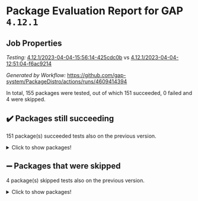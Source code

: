 # Package Evaluation Report for GAP `4.12.1`

## Job Properties

*Testing:* [4.12.1/2023-04-04-15:56:14-425cdc0b](https://github.com/gap-system/PackageDistro/blob/data/reports/4.12.1/2023-04-04-15:56:14-425cdc0b) vs [4.12.1/2023-04-04-12:51:04-f6ac9214](https://github.com/gap-system/PackageDistro/blob/data/reports/4.12.1/2023-04-04-12:51:04-f6ac9214)

*Generated by Workflow:* https://github.com/gap-system/PackageDistro/actions/runs/4609414394

In total, 155 packages were tested, out of which 151 succeeded, 0 failed and 4 were skipped.

## :heavy_check_mark: Packages still succeeding

151 package(s) succeeded tests also on the previous version.
<details><summary>Click to show packages!</summary>

- 4ti2interface 2023.02-04 [(success)](https://github.com/gap-system/PackageDistro/actions/runs/4609414394/jobs/8146883960)
- ace 5.6.2 [(success)](https://github.com/gap-system/PackageDistro/actions/runs/4609414394/jobs/8146884292)
- aclib 1.3.2 [(success)](https://github.com/gap-system/PackageDistro/actions/runs/4609414394/jobs/8146884460)
- agt 0.3.1 [(success)](https://github.com/gap-system/PackageDistro/actions/runs/4609414394/jobs/8146884590)
- alnuth 3.2.1 [(success)](https://github.com/gap-system/PackageDistro/actions/runs/4609414394/jobs/8146884753)
- anupq 3.3.0 [(success)](https://github.com/gap-system/PackageDistro/actions/runs/4609414394/jobs/8146884893)
- atlasrep 2.1.6 [(success)](https://github.com/gap-system/PackageDistro/actions/runs/4609414394/jobs/8146885098)
- autodoc 2022.10.20 [(success)](https://github.com/gap-system/PackageDistro/actions/runs/4609414394/jobs/8146885291)
- automata 1.15 [(success)](https://github.com/gap-system/PackageDistro/actions/runs/4609414394/jobs/8146885641)
- automgrp 1.3.2 [(success)](https://github.com/gap-system/PackageDistro/actions/runs/4609414394/jobs/8146885864)
- autpgrp 1.11 [(success)](https://github.com/gap-system/PackageDistro/actions/runs/4609414394/jobs/8146886065)
- cap 2023.04-01 [(success)](https://github.com/gap-system/PackageDistro/actions/runs/4609414394/jobs/8146886289)
- caratinterface 2.3.5 [(success)](https://github.com/gap-system/PackageDistro/actions/runs/4609414394/jobs/8146886512)
- cddinterface 2022.11.01 [(success)](https://github.com/gap-system/PackageDistro/actions/runs/4609414394/jobs/8146886740)
- circle 1.6.6 [(success)](https://github.com/gap-system/PackageDistro/actions/runs/4609414394/jobs/8146886931)
- classicpres 1.22 [(success)](https://github.com/gap-system/PackageDistro/actions/runs/4609414394/jobs/8146887160)
- cohomolo 1.6.11 [(success)](https://github.com/gap-system/PackageDistro/actions/runs/4609414394/jobs/8146887385)
- congruence 1.2.5 [(success)](https://github.com/gap-system/PackageDistro/actions/runs/4609414394/jobs/8146887613)
- corelg 1.56 [(success)](https://github.com/gap-system/PackageDistro/actions/runs/4609414394/jobs/8146887869)
- crime 1.6 [(success)](https://github.com/gap-system/PackageDistro/actions/runs/4609414394/jobs/8146888032)
- crisp 1.4.6 [(success)](https://github.com/gap-system/PackageDistro/actions/runs/4609414394/jobs/8146888230)
- crypting 0.10.4 [(success)](https://github.com/gap-system/PackageDistro/actions/runs/4609414394/jobs/8146888510)
- cryst 4.1.26 [(success)](https://github.com/gap-system/PackageDistro/actions/runs/4609414394/jobs/8146888802)
- crystcat 1.1.10 [(success)](https://github.com/gap-system/PackageDistro/actions/runs/4609414394/jobs/8146889033)
- ctbllib 1.3.5 [(success)](https://github.com/gap-system/PackageDistro/actions/runs/4609414394/jobs/8146889288)
- cubefree 1.19 [(success)](https://github.com/gap-system/PackageDistro/actions/runs/4609414394/jobs/8146889538)
- curlinterface 2.3.1 [(success)](https://github.com/gap-system/PackageDistro/actions/runs/4609414394/jobs/8146889718)
- cvec 2.8.1 [(success)](https://github.com/gap-system/PackageDistro/actions/runs/4609414394/jobs/8146889914)
- datastructures 0.3.0 [(success)](https://github.com/gap-system/PackageDistro/actions/runs/4609414394/jobs/8146890094)
- deepthought 1.0.6 [(success)](https://github.com/gap-system/PackageDistro/actions/runs/4609414394/jobs/8146890295)
- design 1.8 [(success)](https://github.com/gap-system/PackageDistro/actions/runs/4609414394/jobs/8146890447)
- difsets 2.3.1 [(success)](https://github.com/gap-system/PackageDistro/actions/runs/4609414394/jobs/8146890663)
- digraphs 1.6.1 [(success)](https://github.com/gap-system/PackageDistro/actions/runs/4609414394/jobs/8146890847)
- edim 1.3.7 [(success)](https://github.com/gap-system/PackageDistro/actions/runs/4609414394/jobs/8146891086)
- example 4.3.4 [(success)](https://github.com/gap-system/PackageDistro/actions/runs/4609414394/jobs/8146891290)
- examplesforhomalg 2023.02-04 [(success)](https://github.com/gap-system/PackageDistro/actions/runs/4609414394/jobs/8146891491)
- factint 1.6.3 [(success)](https://github.com/gap-system/PackageDistro/actions/runs/4609414394/jobs/8146891661)
- ferret 1.0.9 [(success)](https://github.com/gap-system/PackageDistro/actions/runs/4609414394/jobs/8146891864)
- fga 1.5.0 [(success)](https://github.com/gap-system/PackageDistro/actions/runs/4609414394/jobs/8146892086)
- fining 1.5.5 [(success)](https://github.com/gap-system/PackageDistro/actions/runs/4609414394/jobs/8146892285)
- float 1.0.3 [(success)](https://github.com/gap-system/PackageDistro/actions/runs/4609414394/jobs/8146892470)
- format 1.4.3 [(success)](https://github.com/gap-system/PackageDistro/actions/runs/4609414394/jobs/8146892713)
- forms 1.2.9 [(success)](https://github.com/gap-system/PackageDistro/actions/runs/4609414394/jobs/8146892900)
- fplsa 1.2.6 [(success)](https://github.com/gap-system/PackageDistro/actions/runs/4609414394/jobs/8146893087)
- fr 2.4.12 [(success)](https://github.com/gap-system/PackageDistro/actions/runs/4609414394/jobs/8146893288)
- francy 1.2.5 [(success)](https://github.com/gap-system/PackageDistro/actions/runs/4609414394/jobs/8146893530)
- fwtree 1.3 [(success)](https://github.com/gap-system/PackageDistro/actions/runs/4609414394/jobs/8146893737)
- gapdoc 1.6.6 [(success)](https://github.com/gap-system/PackageDistro/actions/runs/4609414394/jobs/8146893989)
- gauss 2023.02-04 [(success)](https://github.com/gap-system/PackageDistro/actions/runs/4609414394/jobs/8146894205)
- gaussforhomalg 2023.02-04 [(success)](https://github.com/gap-system/PackageDistro/actions/runs/4609414394/jobs/8146894431)
- gbnp 1.0.5 [(success)](https://github.com/gap-system/PackageDistro/actions/runs/4609414394/jobs/8146894672)
- generalizedmorphismsforcap 2023.03-01 [(success)](https://github.com/gap-system/PackageDistro/actions/runs/4609414394/jobs/8146894884)
- genss 1.6.8 [(success)](https://github.com/gap-system/PackageDistro/actions/runs/4609414394/jobs/8146895118)
- gradedmodules 2023.02-04 [(success)](https://github.com/gap-system/PackageDistro/actions/runs/4609414394/jobs/8146895349)
- gradedringforhomalg 2023.02-04 [(success)](https://github.com/gap-system/PackageDistro/actions/runs/4609414394/jobs/8146895598)
- grape 4.9.0 [(success)](https://github.com/gap-system/PackageDistro/actions/runs/4609414394/jobs/8146895868)
- groupoids 1.73 [(success)](https://github.com/gap-system/PackageDistro/actions/runs/4609414394/jobs/8146896072)
- grpconst 2.6.4 [(success)](https://github.com/gap-system/PackageDistro/actions/runs/4609414394/jobs/8146896292)
- guarana 0.96.3 [(success)](https://github.com/gap-system/PackageDistro/actions/runs/4609414394/jobs/8146896540)
- guava 3.18 [(success)](https://github.com/gap-system/PackageDistro/actions/runs/4609414394/jobs/8146896826)
- hap 1.54 [(success)](https://github.com/gap-system/PackageDistro/actions/runs/4609414394/jobs/8146897033)
- hapcryst 0.1.15 [(success)](https://github.com/gap-system/PackageDistro/actions/runs/4609414394/jobs/8146897271)
- hecke 1.5.3 [(success)](https://github.com/gap-system/PackageDistro/actions/runs/4609414394/jobs/8146897500)
- help 3.5 [(success)](https://github.com/gap-system/PackageDistro/actions/runs/4609414394/jobs/8146897718)
- homalg 2023.02-05 [(success)](https://github.com/gap-system/PackageDistro/actions/runs/4609414394/jobs/8146897918)
- homalgtocas 2023.02-04 [(success)](https://github.com/gap-system/PackageDistro/actions/runs/4609414394/jobs/8146898162)
- idrel 2.45 [(success)](https://github.com/gap-system/PackageDistro/actions/runs/4609414394/jobs/8146898410)
- images 1.3.1 [(success)](https://github.com/gap-system/PackageDistro/actions/runs/4609414394/jobs/8146898737)
- intpic 0.3.0 [(success)](https://github.com/gap-system/PackageDistro/actions/runs/4609414394/jobs/8146898973)
- io 4.8.1 [(success)](https://github.com/gap-system/PackageDistro/actions/runs/4609414394/jobs/8146899206)
- io_forhomalg 2023.02-04 [(success)](https://github.com/gap-system/PackageDistro/actions/runs/4609414394/jobs/8146899430)
- irredsol 1.4.4 [(success)](https://github.com/gap-system/PackageDistro/actions/runs/4609414394/jobs/8146899628)
- json 2.1.1 [(success)](https://github.com/gap-system/PackageDistro/actions/runs/4609414394/jobs/8146899857)
- jupyterkernel 1.5.0 [(success)](https://github.com/gap-system/PackageDistro/actions/runs/4609414394/jobs/8146900057)
- jupyterviz 1.5.6 [(success)](https://github.com/gap-system/PackageDistro/actions/runs/4609414394/jobs/8146900256)
- kan 1.35 [(success)](https://github.com/gap-system/PackageDistro/actions/runs/4609414394/jobs/8146900443)
- kbmag 1.5.11 [(success)](https://github.com/gap-system/PackageDistro/actions/runs/4609414394/jobs/8146900639)
- laguna 3.9.6 [(success)](https://github.com/gap-system/PackageDistro/actions/runs/4609414394/jobs/8146900814)
- liealgdb 2.2.1 [(success)](https://github.com/gap-system/PackageDistro/actions/runs/4609414394/jobs/8146901003)
- liepring 2.8 [(success)](https://github.com/gap-system/PackageDistro/actions/runs/4609414394/jobs/8146901186)
- liering 2.4.2 [(success)](https://github.com/gap-system/PackageDistro/actions/runs/4609414394/jobs/8146901378)
- linearalgebraforcap 2023.03-06 [(success)](https://github.com/gap-system/PackageDistro/actions/runs/4609414394/jobs/8146901580)
- localizeringforhomalg 2023.02-04 [(success)](https://github.com/gap-system/PackageDistro/actions/runs/4609414394/jobs/8146901734)
- loops 3.4.3 [(success)](https://github.com/gap-system/PackageDistro/actions/runs/4609414394/jobs/8146901923)
- lpres 1.0.3 [(success)](https://github.com/gap-system/PackageDistro/actions/runs/4609414394/jobs/8146902088)
- majoranaalgebras 1.5.1 [(success)](https://github.com/gap-system/PackageDistro/actions/runs/4609414394/jobs/8146902312)
- mapclass 1.4.6 [(success)](https://github.com/gap-system/PackageDistro/actions/runs/4609414394/jobs/8146902493)
- matgrp 0.70 [(success)](https://github.com/gap-system/PackageDistro/actions/runs/4609414394/jobs/8146902655)
- matricesforhomalg 2023.02-04 [(success)](https://github.com/gap-system/PackageDistro/actions/runs/4609414394/jobs/8146902822)
- modisom 2.5.4 [(success)](https://github.com/gap-system/PackageDistro/actions/runs/4609414394/jobs/8146902996)
- modulepresentationsforcap 2023.03-01 [(success)](https://github.com/gap-system/PackageDistro/actions/runs/4609414394/jobs/8146903139)
- modules 2023.02-04 [(success)](https://github.com/gap-system/PackageDistro/actions/runs/4609414394/jobs/8146903305)
- monoidalcategories 2023.03-04 [(success)](https://github.com/gap-system/PackageDistro/actions/runs/4609414394/jobs/8146903523)
- nconvex 2022.09-01 [(success)](https://github.com/gap-system/PackageDistro/actions/runs/4609414394/jobs/8146903717)
- nilmat 1.4.2 [(success)](https://github.com/gap-system/PackageDistro/actions/runs/4609414394/jobs/8146903915)
- nock 1.5 [(success)](https://github.com/gap-system/PackageDistro/actions/runs/4609414394/jobs/8146904143)
- normalizinterface 1.3.5 [(success)](https://github.com/gap-system/PackageDistro/actions/runs/4609414394/jobs/8146904332)
- nq 2.5.10 [(success)](https://github.com/gap-system/PackageDistro/actions/runs/4609414394/jobs/8146904538)
- numericalsgps 1.3.1 [(success)](https://github.com/gap-system/PackageDistro/actions/runs/4609414394/jobs/8146904743)
- openmath 11.5.3 [(success)](https://github.com/gap-system/PackageDistro/actions/runs/4609414394/jobs/8146904957)
- orb 4.9.0 [(success)](https://github.com/gap-system/PackageDistro/actions/runs/4609414394/jobs/8146905166)
- packagemanager 1.4.1 [(success)](https://github.com/gap-system/PackageDistro/actions/runs/4609414394/jobs/8146905386)
- patternclass 2.4.3 [(success)](https://github.com/gap-system/PackageDistro/actions/runs/4609414394/jobs/8146905610)
- permut 2.0.4 [(success)](https://github.com/gap-system/PackageDistro/actions/runs/4609414394/jobs/8146905846)
- polenta 1.3.10 [(success)](https://github.com/gap-system/PackageDistro/actions/runs/4609414394/jobs/8146906043)
- polymaking 0.8.6 [(success)](https://github.com/gap-system/PackageDistro/actions/runs/4609414394/jobs/8146906204)
- primgrp 3.4.4 [(success)](https://github.com/gap-system/PackageDistro/actions/runs/4609414394/jobs/8146906422)
- profiling 2.5.2 [(success)](https://github.com/gap-system/PackageDistro/actions/runs/4609414394/jobs/8146906663)
- qpa 1.34 [(success)](https://github.com/gap-system/PackageDistro/actions/runs/4609414394/jobs/8146906861)
- quagroup 1.8.3 [(success)](https://github.com/gap-system/PackageDistro/actions/runs/4609414394/jobs/8146907081)
- radiroot 2.9 [(success)](https://github.com/gap-system/PackageDistro/actions/runs/4609414394/jobs/8146907242)
- rcwa 4.7.1 [(success)](https://github.com/gap-system/PackageDistro/actions/runs/4609414394/jobs/8146907379)
- rds 1.8 [(success)](https://github.com/gap-system/PackageDistro/actions/runs/4609414394/jobs/8146907602)
- recog 1.4.2 [(success)](https://github.com/gap-system/PackageDistro/actions/runs/4609414394/jobs/8146907794)
- repndecomp 1.3.0 [(success)](https://github.com/gap-system/PackageDistro/actions/runs/4609414394/jobs/8146908101)
- repsn 3.1.1 [(success)](https://github.com/gap-system/PackageDistro/actions/runs/4609414394/jobs/8146908341)
- resclasses 4.7.3 [(success)](https://github.com/gap-system/PackageDistro/actions/runs/4609414394/jobs/8146908558)
- ringsforhomalg 2023.02-05 [(success)](https://github.com/gap-system/PackageDistro/actions/runs/4609414394/jobs/8146908841)
- sco 2023.02-04 [(success)](https://github.com/gap-system/PackageDistro/actions/runs/4609414394/jobs/8146909106)
- scscp 2.4.1 [(success)](https://github.com/gap-system/PackageDistro/actions/runs/4609414394/jobs/8146909358)
- semigroups 5.2.1 [(success)](https://github.com/gap-system/PackageDistro/actions/runs/4609414394/jobs/8146909570)
- sglppow 2.3 [(success)](https://github.com/gap-system/PackageDistro/actions/runs/4609414394/jobs/8146909919)
- sgpviz 0.999.5 [(success)](https://github.com/gap-system/PackageDistro/actions/runs/4609414394/jobs/8146910200)
- simpcomp 2.1.14 [(success)](https://github.com/gap-system/PackageDistro/actions/runs/4609414394/jobs/8146910400)
- singular 2023.02.09 [(success)](https://github.com/gap-system/PackageDistro/actions/runs/4609414394/jobs/8146910585)
- sl2reps 1.1 [(success)](https://github.com/gap-system/PackageDistro/actions/runs/4609414394/jobs/8146910805)
- sla 1.5.3 [(success)](https://github.com/gap-system/PackageDistro/actions/runs/4609414394/jobs/8146910995)
- smallgrp 1.5.2 [(success)](https://github.com/gap-system/PackageDistro/actions/runs/4609414394/jobs/8146911172)
- smallsemi 0.6.13 [(success)](https://github.com/gap-system/PackageDistro/actions/runs/4609414394/jobs/8146911380)
- sonata 2.9.6 [(success)](https://github.com/gap-system/PackageDistro/actions/runs/4609414394/jobs/8146911612)
- sophus 1.27 [(success)](https://github.com/gap-system/PackageDistro/actions/runs/4609414394/jobs/8146911820)
- spinsym 1.5.2 [(success)](https://github.com/gap-system/PackageDistro/actions/runs/4609414394/jobs/8146912053)
- standardff 0.9.4 [(success)](https://github.com/gap-system/PackageDistro/actions/runs/4609414394/jobs/8146912235)
- symbcompcc 1.3.2 [(success)](https://github.com/gap-system/PackageDistro/actions/runs/4609414394/jobs/8146912434)
- thelma 1.3 [(success)](https://github.com/gap-system/PackageDistro/actions/runs/4609414394/jobs/8146912626)
- tomlib 1.2.9 [(success)](https://github.com/gap-system/PackageDistro/actions/runs/4609414394/jobs/8146912802)
- toolsforhomalg 2023.03-01 [(success)](https://github.com/gap-system/PackageDistro/actions/runs/4609414394/jobs/8146913001)
- toric 1.9.5 [(success)](https://github.com/gap-system/PackageDistro/actions/runs/4609414394/jobs/8146913171)
- toricvarieties 2022.07.13 [(success)](https://github.com/gap-system/PackageDistro/actions/runs/4609414394/jobs/8146913370)
- transgrp 3.6.3 [(success)](https://github.com/gap-system/PackageDistro/actions/runs/4609414394/jobs/8146913686)
- ugaly 4.0.3 [(success)](https://github.com/gap-system/PackageDistro/actions/runs/4609414394/jobs/8146913863)
- unipot 1.5 [(success)](https://github.com/gap-system/PackageDistro/actions/runs/4609414394/jobs/8146914086)
- unitlib 4.2.0 [(success)](https://github.com/gap-system/PackageDistro/actions/runs/4609414394/jobs/8146914321)
- utils 0.82 [(success)](https://github.com/gap-system/PackageDistro/actions/runs/4609414394/jobs/8146914588)
- uuid 0.7 [(success)](https://github.com/gap-system/PackageDistro/actions/runs/4609414394/jobs/8146914799)
- walrus 0.9991 [(success)](https://github.com/gap-system/PackageDistro/actions/runs/4609414394/jobs/8146915024)
- wedderga 4.10.3 [(success)](https://github.com/gap-system/PackageDistro/actions/runs/4609414394/jobs/8146915234)
- xmod 2.91 [(success)](https://github.com/gap-system/PackageDistro/actions/runs/4609414394/jobs/8146915416)
- xmodalg 1.23 [(success)](https://github.com/gap-system/PackageDistro/actions/runs/4609414394/jobs/8146915616)
- yangbaxter 0.10.3 [(success)](https://github.com/gap-system/PackageDistro/actions/runs/4609414394/jobs/8146915808)
- zeromqinterface 0.14 [(success)](https://github.com/gap-system/PackageDistro/actions/runs/4609414394/jobs/8146916085)
</details>

## :heavy_minus_sign: Packages that were skipped

4 package(s) skipped tests also on the previous version.
<details><summary>Click to show packages!</summary>

- browse 1.8.21 [(skipped)](https://github.com/gap-system/PackageDistro/actions/runs/4609414394/jobs/8146509923)
- itc 1.5.1 [(skipped)](https://github.com/gap-system/PackageDistro/actions/runs/4609414394/jobs/8146509923)
- polycyclic 2.16 [(skipped)](https://github.com/gap-system/PackageDistro/actions/runs/4609414394/jobs/8146509923)
- xgap 4.31 [(skipped)](https://github.com/gap-system/PackageDistro/actions/runs/4609414394/jobs/8146509923)
</details>

